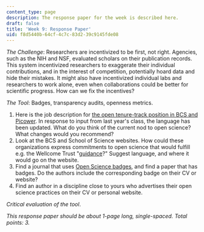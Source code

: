 ```yaml
---
content_type: page
description: The response paper for the week is described here.
draft: false
title: 'Week 9: Response Paper'
uid: f8d5440b-64cf-4c7c-83d2-39c9145fde08
---
```

*The Challenge*: Researchers are incentivized to be first, not right. Agencies, such as the NIH and NSF, evaluated scholars on their publication records. This system incentivized researchers to exaggerate their individual contributions, and in the interest of competition, potentially hoard data and hide their mistakes. It might also have incentivized individual labs and researchers to work alone, even when collaborations could be better for scientific progress. How can we fix the incentives?

*The Tool*: Badges, transparency audits, openness metrics.

1. Here is the job description for [the open tenure-track position in BCS and Picower](https://academicjobsonline.org/ajo/jobs/22653). In response to input from last year's class, the language has been updated. What do you think of the current nod to open science? What changes would you recommend?
2. Look at the BCS and School of Science websites. How could these organizations express commitments to open science that would fulfill e.g. the Wellcome Trust "[guidance](https://wellcome.org/grant-funding/guidance/open-access-guidance/research-organisations-how-implement-responsible-and-fair-approaches-research)?" Suggest language, and where it would go on the website. 
3. Find a journal that uses [Open Science badges](https://www.cos.io/initiatives/badges), and find a paper that has badges. Do the authors include the corresponding badge on their CV or website? 
4. Find an author in a discipline close to yours who advertises their open science practices on their CV or personal website. 

*Critical evaluation of the tool*. 

*This response paper should be about 1-page long, single-spaced. Total points: 3.*